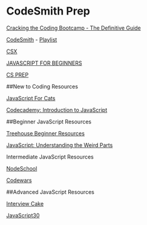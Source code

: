 # CodeSmith Prep


[Cracking the Coding Bootcamp - The Definitive Guide](https://haseebq.com/cracking-the-coding-bootcamp-the-definitive-guide/)

[CodeSmith](https://www.codesmith.io/javascript-resources) - [Playlist](https://www.youtube.com/c/Codesmith-School/playlists)

[CSX](https://csx.codesmith.io/home) 

[JAVASCRIPT FOR BEGINNERS](https://www.codesmith.io/javascript-for-beginners) 

[CS PREP](https://www.codesmith.io/bootcamp-prep) 



##New to Coding Resources

[JavaScript For Cats]()

[Codecademy: Introduction to JavaScript]()


##Beginner JavaScript Resources

[Treehouse Beginner Resources]()

[JavaScript: Understanding the Weird Parts]()

Intermediate JavaScript Resources

[NodeSchool]()

[Codewars]()


##Advanced JavaScript Resources

[Interview Cake]()

[JavaScript30]()

